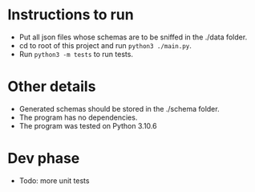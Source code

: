 # Instructions to run
- Put all json files whose schemas are to be sniffed in the ./data folder.
- cd to root of this project and run `python3 ./main.py`.
- Run `python3 -m tests` to run tests.

# Other details
- Generated schemas should be stored in the ./schema folder.
- The program has no dependencies.
- The program was tested on Python 3.10.6

# Dev phase
- Todo: more unit tests
